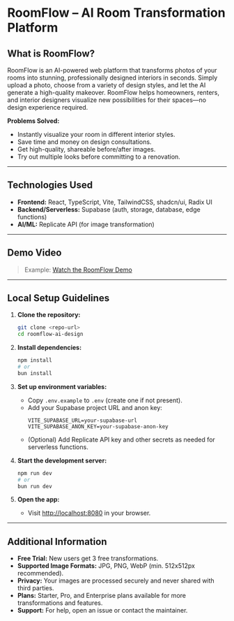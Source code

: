 # RoomFlow – AI Room Transformation Platform

## What is RoomFlow?
RoomFlow is an AI-powered web platform that transforms photos of your rooms into stunning, professionally designed interiors in seconds. Simply upload a photo, choose from a variety of design styles, and let the AI generate a high-quality makeover. RoomFlow helps homeowners, renters, and interior designers visualize new possibilities for their spaces—no design experience required.

**Problems Solved:**
- Instantly visualize your room in different interior styles.
- Save time and money on design consultations.
- Get high-quality, shareable before/after images.
- Try out multiple looks before committing to a renovation.

---

## Technologies Used

- **Frontend:** React, TypeScript, Vite, TailwindCSS, shadcn/ui, Radix UI
- **Backend/Serverless:** Supabase (auth, storage, database, edge functions)
- **AI/ML:** Replicate API (for image transformation)

---

## Demo Video

> Example: [Watch the RoomFlow Demo](https://youtu.be/WE6yqfj3hL4)

---

## Local Setup Guidelines

1. **Clone the repository:**
   ```bash
   git clone <repo-url>
   cd roomflow-ai-design
   ```

2. **Install dependencies:**
   ```bash
   npm install
   # or
   bun install
   ```

3. **Set up environment variables:**
   - Copy `.env.example` to `.env` (create one if not present).
   - Add your Supabase project URL and anon key:
     ```
     VITE_SUPABASE_URL=your-supabase-url
     VITE_SUPABASE_ANON_KEY=your-supabase-anon-key
     ```
   - (Optional) Add Replicate API key and other secrets as needed for serverless functions.

4. **Start the development server:**
   ```bash
   npm run dev
   # or
   bun run dev
   ```

5. **Open the app:**
   - Visit [http://localhost:8080](http://localhost:8080) in your browser.

---

## Additional Information

- **Free Trial:** New users get 3 free transformations.
- **Supported Image Formats:** JPG, PNG, WebP (min. 512x512px recommended).
- **Privacy:** Your images are processed securely and never shared with third parties.
- **Plans:** Starter, Pro, and Enterprise plans available for more transformations and features.
- **Support:** For help, open an issue or contact the maintainer.
